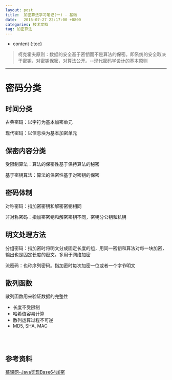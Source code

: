 ```yaml
---
layout: post
title:  加密算法学习笔记(一) - 基础
date:   2015-07-27 22:17:00 +0800
categories: 技术文档
tag: 加密算法
---
```


* content
{:toc}


> 柯克霍夫原则：数据的安全基于密钥而不是算法的保密。即系统的安全取决于密钥，对密钥保密，对算法公开。--现代密码学设计的基本原则

---

密码分类
=================================

时间分类
------------------------------------

古典密码：以字符为基本加密单元

现代密码：以信息块为基本加密单元

保密内容分类
------------------------------------

受限制算法：算法的保密性基于保持算法的秘密

基于密钥算法：算法的保密性基于对密钥的保密

密码体制
------------------------------------

对称密码：指加密密钥和解密密钥相同

非对称密码：指加密密钥和解密密钥不同，密钥分公钥和私钥

明文处理方法
------------------------------------

分组密码：指加密时将明文分成固定长度的组，用同一密钥和算法对每一块加密，输出也是固定长度的密文。多用于网络加密

流密码：也称序列密码。指加密时每次加密一位或者一个字节明文

散列函数
------------------------------------

散列函数用来验证数据的完整性

* 长度不受限制
* 哈希值容易计算
* 散列运算过程不可逆
* MD5, SHA, MAC

<br />
<br />

参考资料
--------------------------------------------------------

[慕课网-Java实现Base64加密](http://www.imooc.com/learn/285)

<br />
<br />
